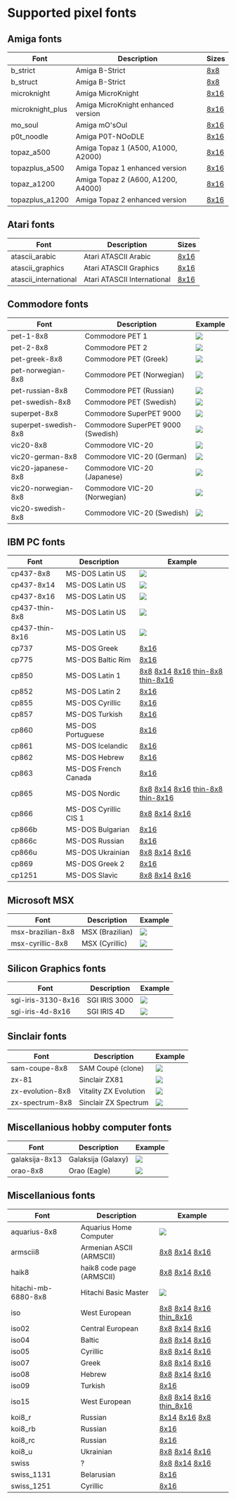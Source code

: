 # Supported pixel fonts

## Amiga fonts

Font                  | Description                        | Sizes
--------------------- | ---------------------------------- | ------------------
b_strict              | Amiga B-Strict                     | [8x8](docs/font/b_strict.png)
b_struct              | Amiga B-Strict                     | [8x8](docs/font/b_struct.png)
microknight           | Amiga MicroKnight                  | [8x16](docs/font/microknight.png)
microknight_plus      | Amiga MicroKnight enhanced version | [8x16](docs/font/microknightplus.png)
mo_soul               | Amiga mO'sOul                      | [8x16](docs/font/mo_soul.png)
p0t_noodle            | Amiga P0T-NOoDLE                   | [8x16](docs/font/p0t_noodle.png)
topaz_a500            | Amiga Topaz 1 (A500, A1000, A2000) | [8x16](docs/font/topaz_a500.png)
topazplus_a500        | Amiga Topaz 1 enhanced version     | [8x16](docs/font/topazplus_a500.png)
topaz_a1200           | Amiga Topaz 2 (A600, A1200, A4000) | [8x16](docs/font/topaz_a1200.png)
topazplus_a1200       | Amiga Topaz 2 enhanced version     | [8x16](docs/font/topazplus_a1200.png)

## Atari fonts

Font                  | Description                 | Sizes
--------------------- | --------------------------- | ------------------------
atascii_arabic        | Atari ATASCII Arabic        | [8x16](docs/font/atascii_arabic_8x16.png)
atascii_graphics      | Atari ATASCII Graphics      | [8x16](docs/font/atascii_graphics_8x16.png)
atascii_international | Atari ATASCII International | [8x16](docs/font/atascii_international_8x16.png)

## Commodore fonts

Font                  | Description                      | Example
--------------------- | -------------------------------- | -------------------
pet-1-8x8             | Commodore PET 1                  | <img src="docs/font/pet-1-8x8.png">
pet-2-8x8             | Commodore PET 2                  | <img src="docs/font/pet-1-8x8.png">
pet-greek-8x8         | Commodore PET (Greek)            | <img src="docs/font/pet-greek-8x8.png">
pet-norwegian-8x8     | Commodore PET (Norwegian)        | <img src="docs/font/pet-norwegian-8x8.png">
pet-russian-8x8       | Commodore PET (Russian)          | <img src="docs/font/pet-russian-8x8.png">
pet-swedish-8x8       | Commodore PET (Swedish)          | <img src="docs/font/pet-swedish-8x8.png">
superpet-8x8          | Commodore SuperPET 9000          | <img src="docs/font/superpet-8x8.png">
superpet-swedish-8x8  | Commodore SuperPET 9000 (Swedish)| <img src="docs/font/superpet-swedish-8x8.png">
vic20-8x8             | Commodore VIC-20                 | <img src="docs/font/vic20-8x8.png">
vic20-german-8x8      | Commodore VIC-20 (German)        | <img src="docs/font/vic20-german-8x8.png">
vic20-japanese-8x8    | Commodore VIC-20 (Japanese)      | <img src="docs/font/vic20-japanese-8x8.png">
vic20-norwegian-8x8   | Commodore VIC-20 (Norwegian)     | <img src="docs/font/vic20-norwegian-8x8.png">
vic20-swedish-8x8     | Commodore VIC-20 (Swedish)       | <img src="docs/font/vic20-swedish-8x8.png">

## IBM PC fonts

Font                  | Description           | Example
--------------------- | --------------------- | -------------------------------
cp437-8x8             | MS-DOS Latin US       | <img src="docs/font/cp437-8x8.png">
cp437-8x14            | MS-DOS Latin US       | <img src="docs/font/cp437-8x14.png">
cp437-8x16            | MS-DOS Latin US       | <img src="docs/font/cp437-8x16.png">
cp437-thin-8x8        | MS-DOS Latin US       | <img src="docs/font/cp437-thin-8x8.png">
cp437-thin-8x16       | MS-DOS Latin US       | <img src="docs/font/cp437-thin-8x16.png">
cp737                 | MS-DOS Greek          | [8x16](docs/font/cp737-8x16.png)
cp775                 | MS-DOS Baltic Rim     | [8x16](docs/font/cp775-8x16.png)
cp850                 | MS-DOS Latin 1        | [8x8](docs/font/cp850-8x8.png) [8x14](docs/font/cp850-8x14.png) [8x16](docs/font/cp850-8x16.png) [thin-8x8](docs/font/cp850_thin-8x8.png) [thin-8x16](docs/font/cp850_thin-8x16.png)
cp852                 | MS-DOS Latin 2        | [8x16](docs/font/cp852-8x16.png) 
cp855                 | MS-DOS Cyrillic       | [8x16](docs/font/cp855-8x16.png) 
cp857                 | MS-DOS Turkish        | [8x16](docs/font/cp857-8x16.png) 
cp860                 | MS-DOS Portuguese     | [8x16](docs/font/cp860-8x16.png) 
cp861                 | MS-DOS Icelandic      | [8x16](docs/font/cp861-8x16.png) 
cp862                 | MS-DOS Hebrew         | [8x16](docs/font/cp862-8x16.png) 
cp863                 | MS-DOS French Canada  | [8x16](docs/font/cp863-8x16.png) 
cp865                 | MS-DOS Nordic         | [8x8](docs/font/cp865-8x8.png) [8x14](docs/font/cp865-8x14.png) [8x16](docs/font/cp865-8x16.png) [thin-8x8](docs/font/cp865_thin-8x8.png) [thin-8x16](docs/font/cp865_thin-8x16.png) 
cp866                 | MS-DOS Cyrillic CIS 1 | [8x8](docs/font/cp866-8x8.png) [8x14](docs/font/cp866-8x14.png) [8x16](docs/font/cp866-8x16.png) 
cp866b                | MS-DOS Bulgarian      | [8x16](docs/font/cp866b-8x16.png) 
cp866c                | MS-DOS Russian        | [8x16](docs/font/cp866c-8x16.png) 
cp866u                | MS-DOS Ukrainian      | [8x8](docs/font/cp866u-8x8.png) [8x14](docs/font/cp866u-8x14.png) [8x16](docs/font/cp866u-8x16.png) 
cp869                 | MS-DOS Greek 2        | [8x16](docs/font/cp869-8x16.png) 
cp1251                | MS-DOS Slavic         | [8x8](docs/font/cp1251-8x8.png) [8x14](docs/font/cp1251-8x14.png) [8x16](docs/font/cp1251-8x16.png) 

## Microsoft MSX

Font                  | Description               | Example
--------------------- | ------------------------- | --------------------------
msx-brazilian-8x8     | MSX (Brazilian)           | <img src="docs/font/msx-brazilian-8x8.png">
msx-cyrillic-8x8      | MSX (Cyrillic)            | <img src="docs/font/msx-cyrillic-8x8.png">

## Silicon Graphics fonts

Font                  | Description               | Example
--------------------- | ------------------------- | --------------------------
sgi-iris-3130-8x16    | SGI IRIS 3000             | <img src="docs/font/sgi-iris-3130-8x16.png">
sgi-iris-4d-8x16      | SGI IRIS 4D               | <img src="docs/font/sgi-iris-4d-8x16.png">

## Sinclair fonts

Font                  | Description               | Example
--------------------- | ------------------------- | --------------------------
sam-coupe-8x8         | SAM Coupé (clone)         | <img src="docs/font/sam-coupe-8x8.png">
zx-81                 | Sinclair ZX81             | <img src="docs/font/zx-81-8x8.png">
zx-evolution-8x8      | Vitality ZX Evolution     | <img src="docs/font/zx-evolution-8x8.png">
zx-spectrum-8x8       | Sinclair ZX Spectrum      | <img src="docs/font/zx-spectrum-8x8.png">

## Miscellanious hobby computer fonts

Font                  | Description               | Example
--------------------- | ------------------------- | --------------------------
galaksija-8x13        | Galaksija (Galaxy)        | <img src="docs/font/galaksija-8x13.png">
orao-8x8              | Orao (Eagle)              | <img src="docs/font/orao-8x8.png">

## Miscellanious fonts

Font                  | Description               | Example
--------------------- | ------------------------- | --------------------------
aquarius-8x8          | Aquarius Home Computer    | <img src="docs/font/aquarius-8x8.png">
armscii8              | Armenian ASCII (ARMSCII)  | [8x8](docs/font/armscii8_8x8.png) [8x14](docs/font/armscii8_8x14.png) [8x16](docs/font/armscii8_8x16.png) 
haik8                 | haik8 code page (ARMSCII) | [8x8](docs/font/haik8_8x8.png) [8x14](docs/font/haik8_8x14.png) [8x16](docs/font/haik8_8x16.png) 
hitachi-mb-6880-8x8   | Hitachi Basic Master      | <img src="docs/font/hitachi-mb-6880-8x8.png">
iso                   | West European             | [8x8](docs/font/iso_8x8.png) [8x14](docs/font/iso_8x14.png) [8x16](docs/font/iso_8x16.png) [thin_8x16](docs/font/iso_thin_8x16.png) 
iso02                 | Central European          | [8x8](docs/font/iso02_8x8.png) [8x14](docs/font/iso02_8x14.png) [8x16](docs/font/iso02_8x16.png)  
iso04                 | Baltic                    | [8x8](docs/font/iso04_8x8.png) [8x14](docs/font/iso04_8x14.png) [8x16](docs/font/iso04_8x16.png)
iso05                 | Cyrillic                  | [8x8](docs/font/iso05_8x8.png) [8x14](docs/font/iso05_8x14.png) [8x16](docs/font/iso05_8x16.png) 
iso07                 | Greek                     | [8x8](docs/font/iso07_8x8.png) [8x14](docs/font/iso07_8x14.png) [8x16](docs/font/iso07_8x16.png) 
iso08                 | Hebrew                    | [8x8](docs/font/iso08_8x8.png) [8x14](docs/font/iso08_8x14.png) [8x16](docs/font/iso08_8x16.png) 
iso09                 | Turkish                   | [8x16](docs/font/iso09_8x16.png) 
iso15                 | West European             | [8x8](docs/font/iso15_8x8.png) [8x14](docs/font/iso15_8x14.png) [8x16](docs/font/iso15_8x16.png) [thin_8x16](docs/font/iso15_thin_8x16.png) 
koi8_r                | Russian                   | [8x14](docs/font/koi8_r_8x14.png) [8x16](docs/font/koi8_r_8x16.png) [8x8](docs/font/koi8_r_8x8.png)
koi8_rb               | Russian                   | [8x16](docs/font/koi8_rb_8x16.png)
koi8_rc               | Russian                   | [8x16](docs/font/koi8_rc_8x16.png)
koi8_u                | Ukrainian                 | [8x8](docs/font/koi8_u_8x8.png) [8x14](docs/font/koi8_u_8x14.png) [8x16](docs/font/koi8_u_8x16.png)
swiss                 | ?                         | [8x8](docs/font/swiss_8x8.png) [8x14](docs/font/swiss_8x14.png) [8x16](docs/font/swiss_8x16.png) 
swiss_1131            | Belarusian                | [8x16](docs/font/swiss_1131_8x16.png)
swiss_1251            | Cyrillic                  | [8x16](docs/font/swiss_1251_8x16.png)

